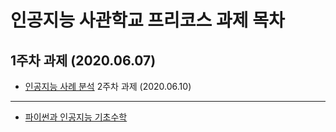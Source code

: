 인공지능 사관학교 프리코스 과제 목차
=======
1주차 과제 (2020.06.07)
-----------
* [인공지능 사례 분석](URL "https://github.com/ChanYeong-AI/GwanJu-AI-Academy-Project/blob/master/1%EC%A3%BC%EC%B0%A8%EA%B3%BC%EC%A0%9C.ipynb")
2주차 과제 (2020.06.10)
-----------
* [파이썬과 인공지능 기초수학](URL "https://github.com/ChanYeong-AI/GwanJu-AI-Academy-Project/blob/master/2%EC%A3%BC%EC%B0%A8%EA%B3%BC%EC%A0%9C.ipynb")
